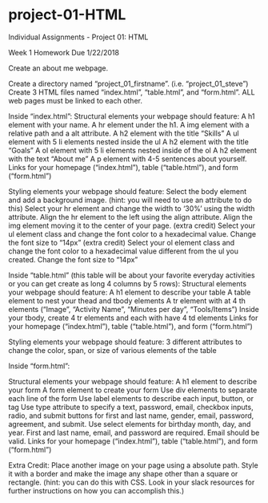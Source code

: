 # project-01-HTML
Individual Assignments - Project 01: HTML

Week 1 Homework
Due 1/22/2018

Create an about me webpage. 

Create a directory named  “project_01_firstname”. (i.e. “project_01_steve”)
Create 3 HTML files named “index.html”, “table.html”, and “form.html”. ALL web pages must be linked to each other.

Inside “index.html”: 
Structural elements your webpage should feature:
A h1 element with your name.
A hr element under the h1.
A img element with a relative path and a alt attribute.
A h2 element with the title “Skills”
A ul element with 5 li elements nested inside the ul 
A h2 element with the title “Goals”
A ol element with 5 li elements nested inside of the ol 
A h2 element with the text “About me”
A p element with 4-5 sentences about yourself.
Links for your homepage (“index.html”), table (“table.html”), and form (“form.html”)

Styling elements your webpage should feature:
Select the body element and add a background image. (hint: you will need to use an attribute to do this)
Select your hr element and change the width to ‘30%’ using the width attribute.
Align the hr element to the left using the align attribute.
Align the img element moving it to the center of your page.
(extra credit) Select your ul element class and change the font color to a hexadecimal value. Change the font size to “14px”
(extra credit) Select your ol element class and change the font color to a hexadecimal value different from the ul you created. Change the font size to “14px”

Inside “table.html” (this table will be about your favorite everyday activities or you can get create as long 4 columns by 5 rows):
Structural elements your webpage should feature:
A h1 element to describe your table
A table element to nest your thead and tbody elements
A tr element with at 4 th elements (“Image”, “Activity Name”, “Minutes per day”, “Tools/Items”)
Inside your tbody, create 4 tr elements and each with have 4 td elements
Links for your homepage (“index.html”), table (“table.html”), and form (“form.html”)

Styling elements your webpage should feature:
3 different attributes to change the color, span, or size of various elements of the table

Inside “form.html”:

Structural elements your webpage should feature:
A h1 element to describe your form
A form element to create your form
Use div elements to separate each line of the form
Use label elements to describe each input, button, or tag
Use type attribute to specify a text, password, email, checkbox inputs, radio, and submit buttons for first and last name, gender, email, password, agreement, and submit.
Use select elements for birthday month, day, and year.
First and last name, email, and password are required.
Email should be valid.
Links for your homepage (“index.html”), table (“table.html”), and form (“form.html”)


Extra Credit: Place another image on your page using a absolute path. Style it with a border and make the image any shape other than a square or rectangle. (hint: you can do this with CSS. Look in your slack resources for further instructions on how you can accomplish this.)


